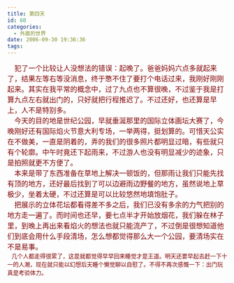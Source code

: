 ```yaml
---
title: 第四天
id: 60
categories:
  - 外面的世界
date: 2006-09-30 19:36:36
tags:
---
```


<div id="msgcns!DA984E57EDE76A7C!839" class="bvMsg"><div><font size="2"><font color="#800000"><span style="font-size:12pt;font-family:宋体;"><font face="Verdana" size="2">     </font>犯了一个比较让人没想法的错误：起晚了。爸爸妈妈六点多就起来了，结果左等右等没消息，终于憋不住了要打个电话过来，我刚好刚刚起来。其实在我平常的概念中，过了九点也不算很晚，不过鉴于我是打算九点左右就出门的，只好就把行程推迟了。不过还好，也还算是早上，人不是特别多。</span><span lang="EN-US" style="font-size:12pt;"/></font></font></div>
<div><font size="2"><font color="#800000"><span style="font-size:12pt;font-family:宋体;">    今天的目的地是世纪公园，早就垂涎那里的国际立体画坛大赛了，今晚刚好还有国际焰火节意大利专场，一举两得，挺划算的。可惜天公实在不做美，一直是阴着的，弄的我们的很多照片都明显过暗，有些就只有个轮廓。中午时竟还下起雨来，不过游人也没有明显减少的迹象，只是拍照就更不方便了。</span><span lang="EN-US" style="font-size:12pt;"/></font></font></div>
<div><font size="2"><font color="#800000"><span style="font-size:12pt;font-family:宋体;">    本来是带了东西准备在草地上解决一顿饭的，但那雨让我们只能先找有顶的地方，还好最后找到了可以边避雨边野餐的地方，虽然说地上草极少，坐着太硬，不过还算是可以比较悠然地填饱肚子。</span><span lang="EN-US" style="font-size:12pt;"/></font></font></div>
<div><font size="2"><font color="#800000"><span style="font-size:12pt;font-family:宋体;">    把展示的立体花坛都看得差不多之后，我们已没有多余的力气把别的地方走一遍了。而时间也还早，要七点半才开始放烟花，我们躲在林子里，到晚上再出来看焰火的想法也就只能流产了，不过倒是很想知道他们到底会用什么手段清场，怎么想都觉得那么大一个公园，要清场实在不是易事。</span><span lang="EN-US" style="font-size:12pt;"/></font></font></div>
<div><span style="font-size:12pt;font-family:宋体;"><font color="#800000" size="2">   几个人都走得很累了，这是就都觉得早早回来睡觉才是王道。明天还要早起去赶一下十一的人潮，现在就只能以幻想后天睡个懒觉聊以自慰了。不得不再次感慨一下：出门玩真是考验体力。</font></span><span lang="EN-US" style="font-size:12pt;"/></div>
<div/></div>